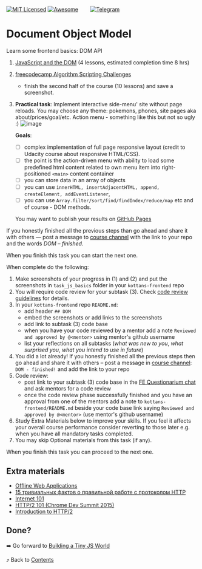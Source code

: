 [![MIT Licensed][icon-mit]][license]
[![Awesome][icon-awesome]][awesome]
&nbsp;&nbsp;&nbsp;&nbsp;&nbsp;&nbsp;
[![Telegram][icon-chat]][chat]

# Document Object Model

Learn some frontend basics: DOM API

1. [JavaScript and the DOM](https://classroom.udacity.com/courses/ud117)
   (4 lessons, estimated completion time 8 hrs)

1. [freecodecamp Algorithm Scripting Challenges](https://learn.freecodecamp.org/javascript-algorithms-and-data-structures/intermediate-algorithm-scripting)
   - finish the second half of the course (10 lessons) and save a screenshot.

1. **Practical task**: Implement interactive side-menu' site without page reloads. You may choose any theme: pokemons, phones, site pages aka about/prices/goal/etc.
   Action menu - something like this but not so ugly :)
   ![image](https://i.imgur.com/KcUYO4F.png)

   **‎Goals**:

   - [ ] complex implementation of full page responsive layout (credit to Udacity course about responsive HTML/CSS).
   - [ ] the point is the action-driven menu with ability to load some predefined html content related to own menu item into right-positioned `<main>` content container
   - [ ] you can store data in an array of objects
   - [ ] you can use `innerHTML, insertAdjacentHTML, append, createElement, addEventListener`,
   - [ ] you can use `Array.filter/sort/find/findIndex/reduce/map` etc and of course - DOM methods.

   You may want to publish your results on
   [GitHub Pages](https://help.github.com/articles/configuring-a-publishing-source-for-github-pages/)

If you honestly finished all the previous steps than go ahead and share it with
others — post a message to [course channel][chat] with the link to your repo
and the words _DOM – finished_.

When you finish this task you can start the next one.

When complete do the following:
1. Make screenshots of your progress in (1) and (2)
   and put the screenshots in `task_js_basics` folder in
   your `kottans-frontend` repo
1. You will require code review for your subtask (3).
   Check [code review guidelines](code-review.md) for details.
1. In your `kottans-frontend` repo `README.md`:
   * add header `## DOM`
   * embed the screenshots or add links to the screenshots
   * add link to subtask (3) code base
   * when you have your code reviewed by a mentor add a note
     `Reviewed and approved by @<mentor>` using mentor's
     github username
   * list your reflections on all subtasks
     (_what was new to you_, _what surprised you_, _what you intend to use in future_)
1. You did a lot already! If you honestly finished all the previous steps then go ahead
   and share it with others –
   post a message in [course channel][chat]:
   `DOM - finished!` and add the link to your repo
1. Code review:
   - post link to your subtask (3) code base in the
     [FE Questionarium chat](https://t.me/joinchat/DmX0JAl-mh5W0jrWli8Ycw)
     and ask mentors for a code review
   - once the code review phase successfully finished
     and you have an approval from one of the mentors
     add a note to `kottans-frontend/README.md` beside your code base link
     saying `Reviewed and approved by @<mentor>`
     (use mentor's github username)
1. Study Extra Materials below to improve your skills.
   If you feel it affects your overall course performance consider
   reverting to those later e.g. when you have all mandatory tasks completed.
1. You may skip Optional materials from this task (if any).

When you finish this task you can proceed to the next one.

## Extra materials

- [Offline Web Applications](https://www.udacity.com/course/offline-web-applications--ud899)
- [15 тривиальных фактов о правильной работе с протоколом HTTP](https://habrahabr.ru/company/yandex/blog/265569/)
- [Internet 101](https://www.khanacademy.org/computing/computer-science/internet-intro)
- [HTTP/2 101 (Chrome Dev Summit 2015)](https://www.youtube.com/watch?v=r5oT_2ndjms)
- [Introduction to HTTP/2](https://developers.google.com/web/fundamentals/performance/http2/)

## Done?

➡️ Go forward to [Building a Tiny JS World](js-pre-oop.md)

⤴️ Back to [Contents](../contents.md)


[icon-chat]: https://img.shields.io/badge/chat-on%20telegram-blue.svg
[icon-mit]: https://img.shields.io/badge/license-MIT-blue.svg
[icon-awesome]: https://cdn.rawgit.com/sindresorhus/awesome/d7305f38d29fed78fa85652e3a63e154dd8e8829/media/badge.svg

[license]: https://github.com/Kottans/web/blob/master/LICENSE.md
[awesome]: https://github.com/sindresorhus/awesome#front-end-development
[chat]: https://t.me/joinchat/CX8EF1JmLm9IM6J6oy2U7Q
